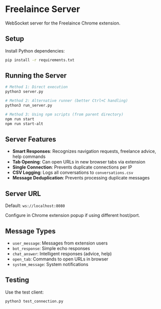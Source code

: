 # Freelaince Server

WebSocket server for the Freelaince Chrome extension.

## Setup

Install Python dependencies:
```bash
pip install -r requirements.txt
```

## Running the Server

```bash
# Method 1: Direct execution
python3 server.py

# Method 2: Alternative runner (better Ctrl+C handling)
python3 run_server.py

# Method 3: Using npm scripts (from parent directory)
npm run start
npm run start-alt
```

## Server Features

- **Smart Responses**: Recognizes navigation requests, freelance advice, help commands
- **Tab Opening**: Can open URLs in new browser tabs via extension
- **Single Connection**: Prevents duplicate connections per IP
- **CSV Logging**: Logs all conversations to `conversations.csv`
- **Message Deduplication**: Prevents processing duplicate messages

## Server URL

Default: `ws://localhost:8080`

Configure in Chrome extension popup if using different host/port.

## Message Types

- `user_message`: Messages from extension users
- `bot_response`: Simple echo responses  
- `chat_answer`: Intelligent responses (advice, help)
- `open_tab`: Commands to open URLs in browser
- `system_message`: System notifications

## Testing

Use the test client:
```bash
python3 test_connection.py
```